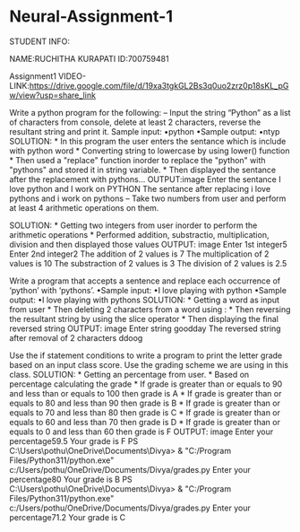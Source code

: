 # Neural-Assignment-1

STUDENT INFO:

NAME:RUCHITHA KURAPATI
ID:700759481

Assignment1
VIDEO-LINK:https://drive.google.com/file/d/19xa3tgkGL2Bs3q0uo2zrz0p18sKL_pGw/view?usp=share_link

Write a python program for the following: – Input the string “Python” as a list of characters from console, delete at least 2 characters, reverse the resultant string and print it. Sample input: •python •Sample output: •ntyp SOLUTION: * In this program the user enters the sentance which is include with python word * Converting string to lowercase by using lower() function * Then used a "replace" function inorder to replace the "python" with "pythons" and stored it in string variable. * Then displayed the sentance after the replacement with pythons... OUTPUT:image Enter the sentance I love python and I work on PYTHON The sentance after replacing i love pythons and i work on pythons
– Take two numbers from user and perform at least 4 arithmetic operations on them.

SOLUTION: * Getting two integers from user inorder to perform the arithmetic operations * Performed addition, substractio, multiplication, division and then displayed those values OUTPUT: image Enter 1st integer5 Enter 2nd integer2 The addition of 2 values is 7 The multiplication of 2 values is 10 The substraction of 2 values is 3 The division of 2 values is 2.5

Write a program that accepts a sentence and replace each occurrence of ‘python’ with ‘pythons’. •Sample input: •I love playing with python •Sample output: •I love playing with pythons
SOLUTION: * Getting a word as input from user * Then deleting 2 characters from a word using : * Then reversing the resultant string by using the slice operator * Then displaying the final reversed string OUTPUT: image Enter string goodday The reversed string after removal of 2 characters ddoog

Use the if statement conditions to write a program to print the letter grade based on an input class score. Use the grading scheme we are using in this class.
SOLUTION: * Getting an percentage from user. * Based on percentage calculating the grade * If grade is greater than or equals to 90 and less than or equals to 100 then grade is A * If grade is greater than or equals to 80 and less than 90 then grade is B * If grade is greater than or equals to 70 and less than 80 then grade is C * If grade is greater than or equals to 60 and less than 70 then grade is D * If grade is greater than or equals to 0 and less than 60 then grade is F OUTPUT: image Enter your percentage59.5 Your grade is F PS C:\Users\pothu\OneDrive\Documents\Divya> & "C:/Program Files/Python311/python.exe" c:/Users/pothu/OneDrive/Documents/Divya/grades.py Enter your percentage80 Your grade is B PS C:\Users\pothu\OneDrive\Documents\Divya> & "C:/Program Files/Python311/python.exe" c:/Users/pothu/OneDrive/Documents/Divya/grades.py Enter your percentage71.2 Your grade is C
